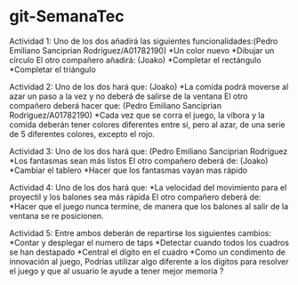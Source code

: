 # git-SemanaTec
Actividad 1:
Uno de los dos añadirá las siguientes funcionalidades:(Pedro Emiliano Sanciprian Rodríguez/A01782190) 
      *Un color nuevo 
      *Dibujar un círculo 
El otro compañero añadirá: (Joako)
      *Completar el rectángulo
      *Completar el triángulo


Actividad 2:
Uno de los dos hará que: (Joako)
          *La comida podrá moverse al azar un paso a la vez y no deberá de salirse de la ventana
El otro compañero deberá hacer que: (Pedro Emiliano Sanciprian Rodríguez/A01782190)
          *Cada vez que se corra el juego, la víbora y la comida deberán tener colores diferentes entre sí, pero al azar, de una serie de 5 diferentes colores, excepto el rojo.


Actividad 3:
Uno de los dos hará que: (Pedro Emiliano Sanciprian Rodríguez
          *Los fantasmas sean más listos
El otro compañero deberá de: (Joako)
          *Cambiar el tablero
          *Hacer que los fantasmas vayan mas rápido

Actividad 4:
Uno de los dos hará que:
          *La velocidad del movimiento para el proyectil y los balones sea más rápida
El otro compañero deberá de:
          *Hacer que el juego nunca termine, de manera que los balones al salir de la ventana se re posicionen.

Actividad 5:
Entre ambos deberán de repartirse los siguientes cambios:
          *Contar y desplegar el numero de taps
          *Detectar cuando todos los cuadros se han destapado
          *Central el dígito en el cuadro
          *Como un condimento de innovación al juego, Podrías utilizar algo diferente a los dígitos para resolver el juego y que al usuario le ayude a tener mejor memoria ?
